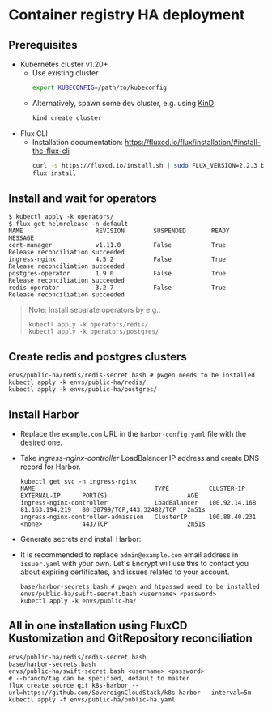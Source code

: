 # Container registry HA deployment

## Prerequisites

- Kubernetes cluster v1.20+
  - Use existing cluster
    ```bash
    export KUBECONFIG=/path/to/kubeconfig
    ```
  - Alternatively, spawn some dev cluster, e.g. using [KinD](https://kind.sigs.k8s.io/docs/user/quick-start/)
    ```bash
    kind create cluster
    ```
- Flux CLI
  - Installation documentation: https://fluxcd.io/flux/installation/#install-the-flux-cli
    ```bash
    curl -s https://fluxcd.io/install.sh | sudo FLUX_VERSION=2.2.3 bash
    flux install
    ```
    
## Install and wait for operators

```
$ kubectl apply -k operators/
$ flux get helmrelease -n default
NAME                    REVISION        SUSPENDED       READY   MESSAGE
cert-manager            v1.11.0         False           True    Release reconciliation succeeded
ingress-nginx           4.5.2           False           True    Release reconciliation succeeded
postgres-operator       1.9.0           False           True    Release reconciliation succeeded
redis-operator          3.2.7           False           True    Release reconciliation succeeded
```

> Note: Install separate operators by e.g.:
> ```
> kubectl apply -k operators/redis/
> kubectl apply -k operators/postgres/
> ```

## Create redis and postgres clusters

```
envs/public-ha/redis/redis-secret.bash # pwgen needs to be installed
kubectl apply -k envs/public-ha/redis/
kubectl apply -k envs/public-ha/postgres/
```

## Install Harbor

- Replace the `example.com` URL in the `harbor-config.yaml` file with the desired one.
- Take *ingress-nginx-controller* LoadBalancer IP address and create DNS record for Harbor.
  ```
  kubectl get svc -n ingress-nginx
  NAME                                 TYPE           CLUSTER-IP      EXTERNAL-IP      PORT(S)                      AGE
  ingress-nginx-controller             LoadBalancer   100.92.14.168   81.163.194.219   80:30799/TCP,443:32482/TCP   2m51s
  ingress-nginx-controller-admission   ClusterIP      100.88.40.231   <none>           443/TCP                      2m51s
  ```

- Generate secrets and install Harbor:
- It is recommended to replace `admin@example.com` email address in `issuer.yaml` with your own.
  Let's Encrypt will use this to contact you about expiring certificates, and issues related to your account.
  ```
  base/harbor-secrets.bash # pwgen and htpasswd need to be installed
  envs/public-ha/swift-secret.bash <username> <password>
  kubectl apply -k envs/public-ha/
  ```

## All in one installation using FluxCD Kustomization and GitRepository reconciliation

```
envs/public-ha/redis/redis-secret.bash
base/harbor-secrets.bash
envs/public-ha/swift-secret.bash <username> <password>
# --branch/tag can be specified, default to master
flux create source git k8s-harbor --url=https://github.com/SovereignCloudStack/k8s-harbor --interval=5m
kubectl apply -f envs/public-ha/public-ha.yaml
```
